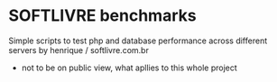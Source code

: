 # SOFTLIVRE benchmarks

Simple scripts to test php and database performance across different servers by henrique / softlivre.com.br 

* not to be on public view, what apllies to this whole project